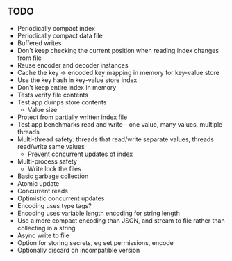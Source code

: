 ## TODO

- Periodically compact index
- Periodically compact data file
- Buffered writes
- Don't keep checking the current position when reading index changes from file 
- Reuse encoder and decoder instances
- Cache the key -> encoded key mapping in memory for key-value store
- Use the key hash in key-value store index
- Don't keep entire index in memory
- Tests verify file contents
- Test app dumps store contents
  - Value size
- Protect from partially written index file
- Test app benchmarks read and write - one value, many values, multiple threads
- Multi-thread safety: threads that read/write separate values, threads read/write same values
  - Prevent concurrent updates of index
- Multi-process safety
  - Write lock the files
- Basic garbage collection
- Atomic update
- Concurrent reads
- Optimistic concurrent updates
- Encoding uses type tags?
- Encoding uses variable length encoding for string length
- Use a more compact encoding than JSON, and stream to file rather than collecting in a string
- Async write to file
- Option for storing secrets, eg set permissions, encode
- Optionally discard on incompatible version
